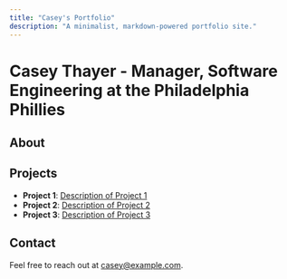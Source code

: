 ```yaml
---
title: "Casey's Portfolio"
description: "A minimalist, markdown-powered portfolio site."
---
```


# Casey Thayer - Manager, Software Engineering at the Philadelphia Phillies

## <span id="about">About</span>

## <span id="projects">Projects</span>

- **Project 1**: [Description of Project 1](#)
- **Project 2**: [Description of Project 2](#)
- **Project 3**: [Description of Project 3](#)

## <span id="contact">Contact</span>

Feel free to reach out at [casey@example.com](mailto:casey@example.com).
